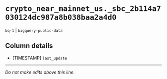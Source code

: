 # `crypto_near_mainnet_us._sbc_2b114a7030124dc987a8b038baa2a4d0`
`bq-1` | `bigquery-public-data`

## Column details
* [TIMESTAMP] `last_update`

-------------------------------------------------------------------------------
*Do not make edits above this line.*
